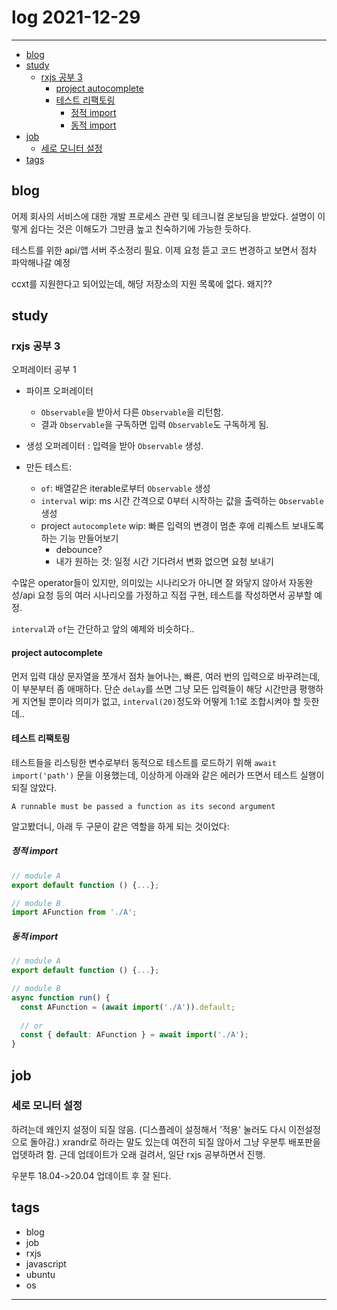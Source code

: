 # log 2021-12-29

--------------------------

- [blog](#blog)
- [study](#study)
  - [rxjs 공부 3](#rxjs-공부-3)
    - [project autocomplete](#project-autocomplete)
    - [테스트 리팩토링](#테스트-리팩토링)
      - [정적 import](#정적-import)
      - [동적 import](#동적-import)
- [job](#job)
  - [세로 모니터 설정](#세로-모니터-설정)
- [tags](#tags)

## blog

어제 회사의 서비스에 대한 개발 프로세스 관련 및 테크니컬 온보딩을 받았다.
설명이 이렇게 쉽다는 것은 이해도가 그만큼 높고 친숙하기에 가능한 듯하다.

테스트를 위한 api/앱 서버 주소정리 필요. 이제 요청 뜯고 코드 변경하고 보면서 점차 파악해나갈 예정

ccxt를 지원한다고 되어있는데, 해당 저장소의 지원 목록에 없다. 왜지??

## study

### rxjs 공부 3

오퍼레이터 공부 1

- 파이프 오퍼레이터
  - `Observable`을 받아서 다른 `Observable`을 리턴함. 
  - 결과 `Observable`을 구독하면 입력 `Observable`도 구독하게 됨.
- 생성 오퍼레이터 : 입력을 받아 `Observable` 생성.

- 만든 테스트:
  - `of`: 배열같은 iterable로부터 `Observable` 생성
  - `interval` wip: ms 시간 간격으로 0부터 시작하는 값을 출력하는 `Observable`생성
  - project `autocomplete` wip: 빠른 입력의 변경이 멈춘 후에 리퀘스트 보내도록 하는 기능 만들어보기
    - debounce?
    - 내가 원하는 것: 일정 시간 기다려서 변화 없으면 요청 보내기

수많은 operator들이 있지만, 의미있는 시나리오가 아니면 잘 와닿지 않아서 자동완성/api 요청 등의 여러 시나리오를 가정하고 직접 구현, 테스트를 작성하면서 공부할 예정.

`interval`과 `of`는 간단하고 앞의 예제와 비슷하다..


#### project autocomplete

먼저 입력 대상 문자열을 쪼개서 점차 늘어나는, 빠른, 여러 번의 입력으로 바꾸려는데, 이 부분부터 좀 애매하다.
단순 `delay`를 쓰면 그냥 모든 입력들이 해당 시간만큼 평행하게 지연될 뿐이라 의미가 없고, `interval(20)`정도와 어떻게 1:1로 조합시켜야 할 듯한데..

#### 테스트 리팩토링

테스트들을 리스팅한 변수로부터 동적으로 테스트를 로드하기 위해 `await import('path')` 문을 이용했는데, 이상하게 아래와 같은 에러가 뜨면서 테스트 실행이 되질 않았다.

```
A runnable must be passed a function as its second argument
```

알고봤더니, 아래 두 구문이 같은 역할을 하게 되는 것이었다:

##### 정적 import

```ts
// module A
export default function () {...};

// module B
import AFunction from './A';
```

##### 동적 import
```ts
// module A
export default function () {...};

// module B
async function run() {
  const AFunction = (await import('./A')).default;
  
  // or
  const { default: AFunction } = await import('./A');
}
```

## job

### 세로 모니터 설정

하려는데 왜인지 설정이 되질 않음. (디스플레이 설정해서 '적용' 눌러도 다시 이전설정으로 돌아감.)
xrandr로 하라는 말도 있는데 여전히 되질 않아서 그냥 우분투 배포판을 업뎃하려  함.
근데 업데이트가 오래 걸려서, 일단 rxjs 공부하면서 진행.

우분투 18.04->20.04 업데이트 후 잘 된다.

## tags
- blog
- job
- rxjs
- javascript
- ubuntu
- os

--------------------------

